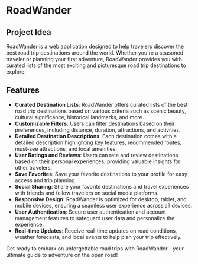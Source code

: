 # RoadWander

## Project Idea
RoadWander is a web application designed to help travelers discover the best road trip destinations around the world. Whether you're a seasoned traveler or planning your first adventure, RoadWander provides you with curated lists of the most exciting and picturesque road trip destinations to explore.

## Features
- **Curated Destination Lists**: RoadWander offers curated lists of the best road trip destinations based on various criteria such as scenic beauty, cultural significance, historical landmarks, and more.
- **Customizable Filters**: Users can filter destinations based on their preferences, including distance, duration, attractions, and activities.
- **Detailed Destination Descriptions**: Each destination comes with a detailed description highlighting key features, recommended routes, must-see attractions, and local amenities.
- **User Ratings and Reviews**: Users can rate and review destinations based on their personal experiences, providing valuable insights for other travelers.
- **Save Favorites**: Save your favorite destinations to your profile for easy access and trip planning.
- **Social Sharing**: Share your favorite destinations and travel experiences with friends and fellow travelers on social media platforms.
- **Responsive Design**: RoadWander is optimized for desktop, tablet, and mobile devices, ensuring a seamless user experience across all devices.
- **User Authentication**: Secure user authentication and account management features to safeguard user data and personalize the experience.
- **Real-time Updates**: Receive real-time updates on road conditions, weather forecasts, and local events to help plan your trip effectively.

Get ready to embark on unforgettable road trips with RoadWander - your ultimate guide to adventure on the open road!
